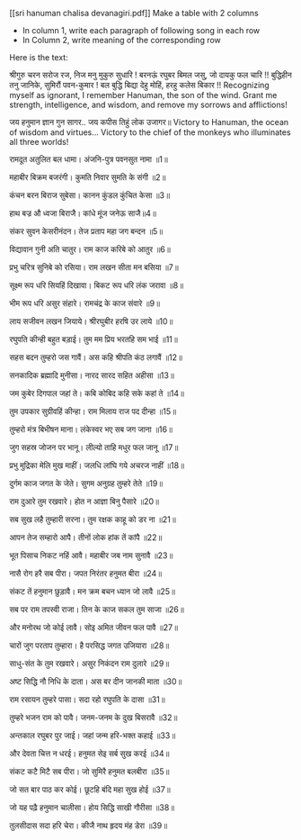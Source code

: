 [[sri hanuman chalisa devanagiri.pdf]] 
Make a table with 2 columns
- In column 1, write each paragraph of following song in each row
- In Column 2, write meaning of the corresponding row

Here is the text:

श्रीगुरु चरन सरोज रज, निज मनु मुकुरु सुधारि !
बरनऊं रघुबर बिमल जसु, जो दायकु फल चारि !! 
बुद्धिहीन तनु जानिके, सुमिरौं पवन-कुमार !
बल बुद्धि बिद्या देहु मोहिं, हरहु कलेस बिकार !!
Recognizing myself as ignorant, I remember Hanuman, the son of the wind. 
Grant me strength, intelligence, and wisdom, and remove my sorrows and afflictions!

जय हनुमान ज्ञान गुन सागर..
जय कपीस तिहुं लोक उजागर॥
Victory to Hanuman, the ocean of wisdom and virtues... Victory to the chief of the monkeys who illuminates all three worlds!


रामदूत अतुलित बल धामा।
अंजनि-पुत्र पवनसुत नामा ॥1॥

महाबीर बिक्रम बजरंगी।
कुमति निवार सुमति के संगी ॥2॥

कंचन बरन बिराज सुबेसा।
कानन कुंडल कुंचित केसा ॥3॥

हाथ बज्र औ ध्वजा बिराजै।
कांधे मूंज जनेऊ साजै॥4॥

संकर सुवन केसरीनंदन।
तेज प्रताप महा जग बन्दन ॥5॥

विद्यावान गुनी अति चातुर।
राम काज करिबे को आतुर ॥6॥

प्रभु चरित्र सुनिबे को रसिया।
राम लखन सीता मन बसिया ॥7॥

सूक्ष्म रूप धरि सियहिं दिखावा।
बिकट रूप धरि लंक जरावा ॥8॥

 भीम रूप धरि असुर संहारे।
रामचंद्र के काज संवारे ॥9॥

लाय सजीवन लखन जियाये।
श्रीरघुबीर हरषि उर लाये ॥10॥

रघुपति कीन्ही बहुत बड़ाई।
तुम मम प्रिय भरतहि सम भाई ॥11॥

सहस बदन तुम्हरो जस गावैं।
अस कहि श्रीपति कंठ लगावैं ॥12॥

सनकादिक ब्रह्मादि मुनीसा।
नारद सारद सहित अहीसा ॥13॥

जम कुबेर दिगपाल जहां ते।
कबि कोबिद कहि सके कहां ते ॥14॥

तुम उपकार सुग्रीवहिं कीन्हा।
राम मिलाय राज पद दीन्हा ॥15॥

तुम्हरो मंत्र बिभीषन माना।
लंकेस्वर भए सब जग जाना ॥16॥

जुग सहस्र जोजन पर भानू।
लील्यो ताहि मधुर फल जानू ॥17॥

प्रभु मुद्रिका मेलि मुख माहीं।
जलधि लांघि गये अचरज नाहीं ॥18॥

दुर्गम काज जगत के जेते।
सुगम अनुग्रह तुम्हरे तेते ॥19॥

राम दुआरे तुम रखवारे।
होत न आज्ञा बिनु पैसारे ॥20॥

सब सुख लहै तुम्हारी सरना।
तुम रक्षक काहू को डर ना ॥21॥

आपन तेज सम्हारो आपै।
तीनों लोक हांक तें कांपै ॥22॥

भूत पिसाच निकट नहिं आवै।
महाबीर जब नाम सुनावै ॥23॥

नासै रोग हरै सब पीरा।
जपत निरंतर हनुमत बीरा ॥24॥

संकट तें हनुमान छुड़ावै।
मन क्रम बचन ध्यान जो लावै ॥25॥

सब पर राम तपस्वी राजा।
तिन के काज सकल तुम साजा ॥26॥

और मनोरथ जो कोई लावै।
सोइ अमित जीवन फल पावै ॥27॥

चारों जुग परताप तुम्हारा।
है परसिद्ध जगत उजियारा ॥28॥

 साधु-संत के तुम रखवारे।
असुर निकंदन राम दुलारे ॥29॥

अष्ट सिद्धि नौ निधि के दाता।
अस बर दीन जानकी माता ॥30॥

 राम रसायन तुम्हरे पासा।
सदा रहो रघुपति के दासा ॥31॥

 तुम्हरे भजन राम को पावै।
जनम-जनम के दुख बिसरावै ॥32॥

अन्तकाल रघुबर पुर जाई।
जहां जन्म हरि-भक्त कहाई ॥33॥

और देवता चित्त न धरई।
हनुमत सेइ सर्ब सुख करई ॥34॥

संकट कटै मिटै सब पीरा।
जो सुमिरै हनुमत बलबीरा ॥35॥



जो सत बार पाठ कर कोई।
छूटहि बंदि महा सुख होई ॥37॥

जो यह पढ़ै हनुमान चालीसा।
होय सिद्धि साखी गौरीसा ॥38॥

तुलसीदास सदा हरि चेरा।
कीजै नाथ हृदय मंह डेरा ॥39॥

